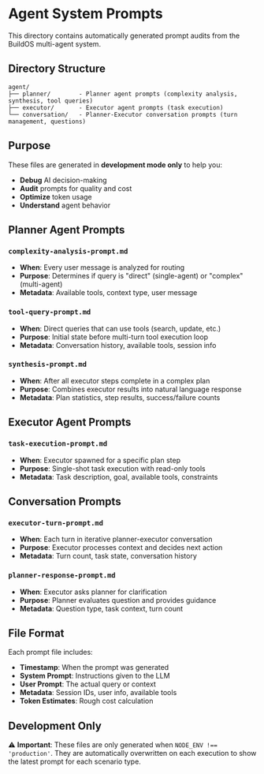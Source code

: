 # Agent System Prompts

This directory contains automatically generated prompt audits from the BuildOS multi-agent system.

## Directory Structure

```
agent/
├── planner/        - Planner agent prompts (complexity analysis, synthesis, tool queries)
├── executor/       - Executor agent prompts (task execution)
└── conversation/   - Planner-Executor conversation prompts (turn management, questions)
```

## Purpose

These files are generated in **development mode only** to help you:

- **Debug** AI decision-making
- **Audit** prompts for quality and cost
- **Optimize** token usage
- **Understand** agent behavior

## Planner Agent Prompts

### `complexity-analysis-prompt.md`

- **When**: Every user message is analyzed for routing
- **Purpose**: Determines if query is "direct" (single-agent) or "complex" (multi-agent)
- **Metadata**: Available tools, context type, user message

### `tool-query-prompt.md`

- **When**: Direct queries that can use tools (search, update, etc.)
- **Purpose**: Initial state before multi-turn tool execution loop
- **Metadata**: Conversation history, available tools, session info

### `synthesis-prompt.md`

- **When**: After all executor steps complete in a complex plan
- **Purpose**: Combines executor results into natural language response
- **Metadata**: Plan statistics, step results, success/failure counts

## Executor Agent Prompts

### `task-execution-prompt.md`

- **When**: Executor spawned for a specific plan step
- **Purpose**: Single-shot task execution with read-only tools
- **Metadata**: Task description, goal, available tools, constraints

## Conversation Prompts

### `executor-turn-prompt.md`

- **When**: Each turn in iterative planner-executor conversation
- **Purpose**: Executor processes context and decides next action
- **Metadata**: Turn count, task state, conversation history

### `planner-response-prompt.md`

- **When**: Executor asks planner for clarification
- **Purpose**: Planner evaluates question and provides guidance
- **Metadata**: Question type, task context, turn count

## File Format

Each prompt file includes:

- **Timestamp**: When the prompt was generated
- **System Prompt**: Instructions given to the LLM
- **User Prompt**: The actual query or context
- **Metadata**: Session IDs, user info, available tools
- **Token Estimates**: Rough cost calculation

## Development Only

⚠️ **Important**: These files are only generated when `NODE_ENV !== 'production'`. They are automatically overwritten on each execution to show the latest prompt for each scenario type.
